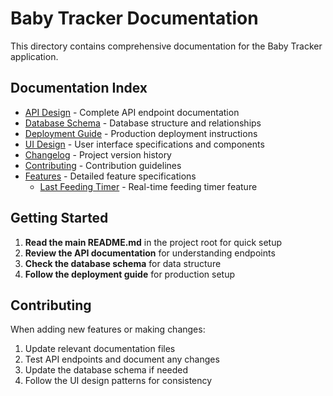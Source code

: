 # Baby Tracker Documentation

This directory contains comprehensive documentation for the Baby Tracker application.

## Documentation Index

- [API Design](./api-design.md) - Complete API endpoint documentation
- [Database Schema](./database-schema.md) - Database structure and relationships
- [Deployment Guide](./deployment.md) - Production deployment instructions
- [UI Design](./ui-design.md) - User interface specifications and components
- [Changelog](./changelog.md) - Project version history
- [Contributing](./contributing.md) - Contribution guidelines
- [Features](./features/) - Detailed feature specifications
  - [Last Feeding Timer](./features/last-feeding-timer.md) - Real-time feeding timer feature

## Getting Started

1. **Read the main README.md** in the project root for quick setup
2. **Review the API documentation** for understanding endpoints
3. **Check the database schema** for data structure
4. **Follow the deployment guide** for production setup

## Contributing

When adding new features or making changes:

1. Update relevant documentation files
2. Test API endpoints and document any changes
3. Update the database schema if needed
4. Follow the UI design patterns for consistency
